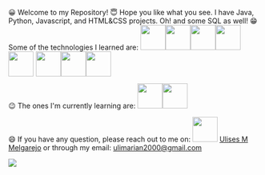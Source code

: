 <link rel="stylesheet" href="https://cdn.jsdelivr.net/gh/devicons/devicon@v2.14.0/devicon.min.css">
<p>
😀 Welcome to my Repository!
😇 Hope you like what you see. I have Java, Python, Javascript, and HTML&CSS projects. Oh! and some SQL as well!
😁 Some of the technologies I learned are: 
  <img src="https://cdn.jsdelivr.net/gh/devicons/devicon/icons/python/python-original-wordmark.svg" width="50px" /><img src="https://cdn.jsdelivr.net/gh/devicons/devicon/icons/javascript/javascript-original.svg" width="50px" /><img src="https://cdn.jsdelivr.net/gh/devicons/devicon/icons/html5/html5-original-wordmark.svg" width="50px" /><img src="https://cdn.jsdelivr.net/gh/devicons/devicon/icons/css3/css3-original-wordmark.svg" width="50px"><img src="https://cdn.jsdelivr.net/gh/devicons/devicon/icons/mysql/mysql-original-wordmark.svg" width="50px" /><img src="https://cdn.jsdelivr.net/gh/devicons/devicon/icons/django/django-original.svg" width="5px"/><img src="https://cdn.jsdelivr.net/gh/devicons/devicon/icons/java/java-original-wordmark.svg" width="50px"><img src="https://cdn.jsdelivr.net/gh/devicons/devicon/icons/linux/linux-original.svg" width="50px"/><img src="https://cdn.jsdelivr.net/gh/devicons/devicon/icons/windows8/windows8-original.svg" width="50px"/>


😉 The ones I'm currently learning are:
<img src="https://cdn.jsdelivr.net/gh/devicons/devicon/icons/react/react-original-wordmark.svg" width="50px"/><img src="https://cdn.jsdelivr.net/gh/devicons/devicon/icons/bootstrap/bootstrap-plain-wordmark.svg" width="50px"/>

😄 If you have any question, please reach out to me on:
  <img src="https://cdn.jsdelivr.net/gh/devicons/devicon/icons/linkedin/linkedin-original.svg" width="50px"/> <a href="https://www.linkedin.com/in/ulises-mariano-melgarejo/">Ulises M Melgarejo</a>
  or through my email: ulimarian2000@gmail.com
</p>

<a href="https://github.com/anuraghazra/convoychat">
  <img align="center" src="https://github-readme-stats.vercel.app/api/top-langs/?username=Nemo3003&layout=compact" />
</a>
